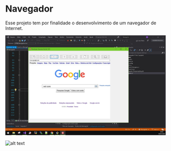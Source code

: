 # Navegador
Esse projeto tem por finalidade o desenvolvimento de um navegador de Internet.

![alt text](https://github.com/GeovaneJorge/Navegador/blob/main/Navegador/img/Tela.JPG)

![alt text](https://youtu.be/CP2dEkJdpZM)

